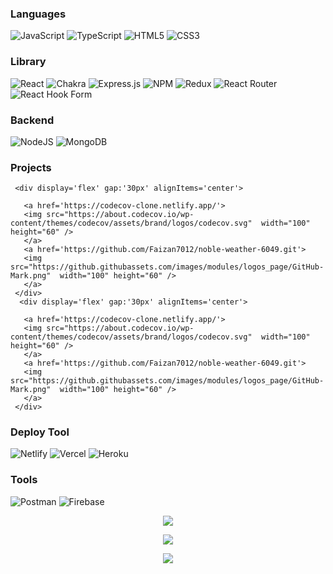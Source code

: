 
### Languages

![JavaScript](https://img.shields.io/badge/javascript-%23323330.svg?style=for-the-badge&logo=javascript&logoColor=%23F7DF1E)
![TypeScript](https://img.shields.io/badge/typescript-%23007ACC.svg?style=for-the-badge&logo=typescript&logoColor=white)
![HTML5](https://img.shields.io/badge/html5-%23E34F26.svg?style=for-the-badge&logo=html5&logoColor=white)
![CSS3](https://img.shields.io/badge/css3-%231572B6.svg?style=for-the-badge&logo=css3&logoColor=white)



### Library

![React](https://img.shields.io/badge/react-%2320232a.svg?style=for-the-badge&logo=react&logoColor=%2361DAFB)
![Chakra](https://img.shields.io/badge/chakra-%234ED1C5.svg?style=for-the-badge&logo=chakraui&logoColor=white)
![Express.js](https://img.shields.io/badge/express.js-%23404d59.svg?style=for-the-badge&logo=express&logoColor=%2361DAFB)
![NPM](https://img.shields.io/badge/NPM-%23000000.svg?style=for-the-badge&logo=npm&logoColor=white)
![Redux](https://img.shields.io/badge/redux-%23593d88.svg?style=for-the-badge&logo=redux&logoColor=white)
![React Router](https://img.shields.io/badge/React_Router-CA4245?style=for-the-badge&logo=react-router&logoColor=white)
![React Hook Form](https://img.shields.io/badge/React%20Hook%20Form-%23EC5990.svg?style=for-the-badge&logo=reacthookform&logoColor=white)


### Backend

![NodeJS](https://img.shields.io/badge/node.js-6DA55F?style=for-the-badge&logo=node.js&logoColor=white)
![MongoDB](https://img.shields.io/badge/MongoDB-%234ea94b.svg?style=for-the-badge&logo=mongodb&logoColor=white)



### Projects
<div display='flex' justifyContent='space-between'>

     <div display='flex' gap:'30px' alignItems='center'>
       
       <a href='https://codecov-clone.netlify.app/'>
       <img src="https://about.codecov.io/wp-content/themes/codecov/assets/brand/logos/codecov.svg"  width="100" height="60" /> 
       </a>
       <a href='https://github.com/Faizan7012/noble-weather-6049.git'>
       <img src="https://github.githubassets.com/images/modules/logos_page/GitHub-Mark.png"  width="100" height="60" />
       </a>
     </div>
      <div display='flex' gap:'30px' alignItems='center'>
       
       <a href='https://codecov-clone.netlify.app/'>
       <img src="https://about.codecov.io/wp-content/themes/codecov/assets/brand/logos/codecov.svg"  width="100" height="60" /> 
       </a>
       <a href='https://github.com/Faizan7012/noble-weather-6049.git'>
       <img src="https://github.githubassets.com/images/modules/logos_page/GitHub-Mark.png"  width="100" height="60" />
       </a>
     </div>

</div>   




### Deploy Tool 

![Netlify](https://img.shields.io/badge/netlify-%23000000.svg?style=for-the-badge&logo=netlify&logoColor=#00C7B7)
![Vercel](https://img.shields.io/badge/vercel-%23000000.svg?style=for-the-badge&logo=vercel&logoColor=white)
![Heroku](https://img.shields.io/badge/heroku-%23430098.svg?style=for-the-badge&logo=heroku&logoColor=white)





### Tools

![Postman](https://img.shields.io/badge/Postman-FF6C37?style=for-the-badge&logo=postman&logoColor=white)
![Firebase](https://img.shields.io/badge/firebase-%23039BE5.svg?style=for-the-badge&logo=firebase)





<p align="center">
  <img src="https://github-readme-stats.vercel.app/api/top-langs/?username=Faizan7012"/>
</p>




<p align="center">
  <img src="https://github-readme-stats.vercel.app/api?username=Faizan7012"/>
</p>


<p align="center">

  <img src="https://github-readme-streak-stats.herokuapp.com/?userFaizan7012"/>
</p>




